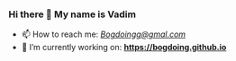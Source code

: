 ### Hi there 👋 My name is Vadim

- 📫 How to reach me: <i>Bogdoingg@gmal.com</i>
- 🔭 I’m currently working on: <b>https://bogdoing.github.io</b>




<!--
- 🔭 I’m currently working on ...
- 🌱 I’m currently learning ...
- 👯 I’m looking to collaborate on ...
- 🤔 I’m looking for help with ...
- 💬 Ask me about ...
- 📫 How to reach me: ...
- 😄 Pronouns: ...
- ⚡ Fun fact: ...
<b>https://bogdoing.github.io</b>
[![GitHub Streak](https://github-readme-streak-stats.herokuapp.com/?user=Bogdoing)](https://git.io/streak-stats)

![](https://github-profile-summary-cards.vercel.app/api/cards/repos-per-language?username=Bogdoing&theme=solarized_dark)![](https://github-profile-summary-cards.vercel.app/api/cards/most-commit-language?username=Bogdoing&theme=solarized_dark)

[![Top Langs](https://github-readme-stats.vercel.app/api/top-langs/?username=Bogdoing&layout=compact)](https://github.com/anuraghazra/github-readme-stats)
[![Top Langs](https://github-readme-stats.vercel.app/api/top-langs/?username=Bogdoing&theme=dracula&layout=compact)](https://github.com/anuraghazra/github-readme-stats)
[![Top Langs](https://github-readme-stats.vercel.app/api/top-langs/?username=Bogdoing&layout=full)](https://github.com/anuraghazra/github-readme-stats)
[![trophy](https://github-profile-trophy.vercel.app/?username=Bogdoing)](https://github.com/ryo-ma/github-profile-trophy)

Карточка профиля: 
![](https://github-profile-summary-cards.vercel.app/api/cards/profile-details?username=Bogdoing&theme=solarized_dark)
-->
